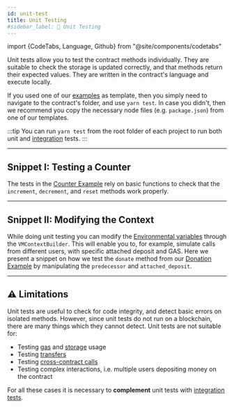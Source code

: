 ```yaml
---
id: unit-test
title: Unit Testing
#sidebar_label: 🧫 Unit Testing
---
```

import {CodeTabs, Language, Github} from "@site/components/codetabs"


Unit tests allow you to test the contract methods individually. They are suitable to check the storage is updated correctly, and that methods return their expected values. They are written in the contract's language and execute locally.

If you used one of our [examples](https://github.com/near-examples/docs-examples) as template, then you simply need to navigate to the contract's folder, and use `yarn test`. In case you didn't, then we recommend you copy the necessary node files (e.g. `package.json`) from one of our templates.

<!--  Move this to AS sdk: In the case of AssemblyScript, [AS-pect](https://tenner-joshua.gitbook.io/as-pect/) is already configured to start, look for `*.spec*` files and execute them. Please refer to the [AS-pect documentation](https://tenner-joshua.gitbook.io/as-pect/as-api/expectations) to see the methods available for testing. For RUST, the language has a built-in unit test system, please refer to [their documentation](https://doc.rust-lang.org/book/ch11-01-writing-tests.html) to understand its fully potential. -->

:::tip
You can run `yarn test` from the root folder of each project to run both unit and [integration](integration.md) tests.
:::

---

## Snippet I: Testing a Counter
The tests in the [Counter Example](../quickstart/count-near.md) rely on basic functions to check that the `increment`, `decrement`, and `reset` methods work properly.

<CodeTabs>
  <Language value="🦀 - Rust" language="rust">
    <Github fname="lib.rs"
            url="https://github.com/near-examples/rust-counter/blob/master/contract/src/lib.rs"
            start="52" end="87" />
  </Language>
  <Language value="🚀 - AssemblyScript" language="ts">
    <Github fname="main.spec.ts"
            url="https://github.com/near-examples/counter/blob/master/contract/assembly/__tests__/main.spec.ts"
            start="5" end="44" />
  </Language>
</CodeTabs>

---

## Snippet II: Modifying the Context
While doing unit testing you can modify the [Environmental variables](../contracts/environment/environment.md) through the `VMContextBuilder`. This will enable you to, for example, simulate calls from different users, with specific attached deposit and GAS. Here we present a snippet on how we test the `donate` method from our [Donation Example](../contracts/anatomy.md) by manipulating the `predecessor` and `attached_deposit`.

<CodeTabs>
  <Language value="🦀 - Rust" language="rust">
    <Github fname="lib.rs"
            url="https://github.com/near-examples/docs-examples/blob/main/donation-rs/contract/src/lib.rs"
            start="72" end="106" />
  </Language>
  <Language value="🚀 - AssemblyScript" language="ts">
    <Github fname="main.spec.ts"
            url="https://github.com/near-examples/docs-examples/blob/main/donation-as/contract/assembly/__tests__/donation.spec.ts"
            start="23" end="56" />
  </Language>
</CodeTabs>


---

## ⚠️ Limitations
Unit tests are useful to check for code integrity, and detect basic errors on isolated methods. However, since unit tests do not run on a blockchain, there are many things which they cannot detect. Unit tests are not suitable for:

- Testing [gas](../contracts/environment/environment.md) and [storage](../contracts/storage.md) usage
- Testing [transfers](../contracts/actions.md)
- Testing [cross-contract calls](../contracts/crosscontract.md)
- Testing complex interactions, i.e. multiple users depositing money on the contract

For all these cases it is necessary to **complement** unit tests with [integration tests](integration.md).